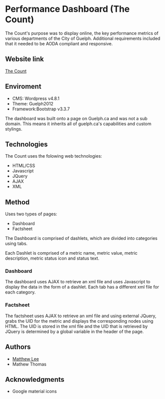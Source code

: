 # Performance Dashboard (The Count)
The Count's purpose was to display online, the key performance metrics of various departments of the City of Guelph. Additional requirements included that it needed to
be AODA compliant and responsive.

## Website link

[The Count](http://guelph.ca/thecount)

## Enviroment
* CMS: Wordpress v4.8.1
* Theme: Guelph2012
* Framework:Bootstrap v3.3.7

The dashboard was built onto a page on Guelph.ca and was not a sub domain. This means it inherits all of guelph.ca's capabilities and custom stylings.

## Technologies

The Count uses the folowing web technologies:
* HTML/CSS
* Javascript
* JQuery
* AJAX
* XML

## Method

Uses two types of pages:
* Dashboard
* Factsheet

The Dashboard is comprised of dashlets, which are divided into categories using tabs.

Each Dashlet is comprised of a metric name, metric value, metric description, metric status icon and status text.

### Dashboard
The dashboard uses AJAX to retrieve an xml file and uses Javascript to display the data in the form of a dashlet.
Each tab has a different xml file for each category.

### Factsheet
The factsheet uses AJAX to retrieve an xml file and using external JQuery, grabs the UID for the metric and displays the corresponding nodes using HTML.
The UID is stored in the xml file and the UID that is retrieved by JQuery is determined by a global variable in the header of the page.


## Authors
* [Matthew Lee](mailto:matthew.lee@guelph.ca)
* Mathew Thomas

## Acknowledgments
* Google material icons
